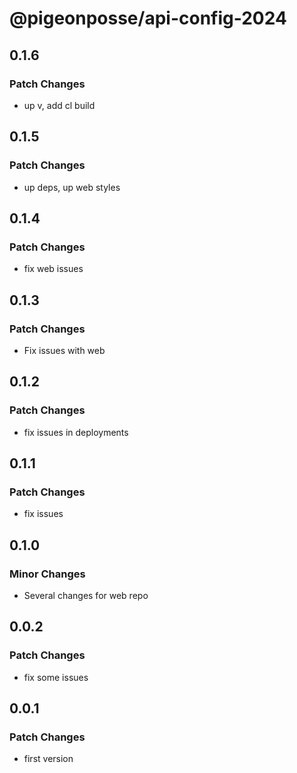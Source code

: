 # @pigeonposse/api-config-2024

## 0.1.6

### Patch Changes

- up v, add cl build

## 0.1.5

### Patch Changes

- up deps, up web styles

## 0.1.4

### Patch Changes

- fix web issues

## 0.1.3

### Patch Changes

- Fix issues with web

## 0.1.2

### Patch Changes

- fix issues in deployments

## 0.1.1

### Patch Changes

- fix issues

## 0.1.0

### Minor Changes

- Several changes for web repo

## 0.0.2

### Patch Changes

- fix some issues

## 0.0.1

### Patch Changes

- first version
